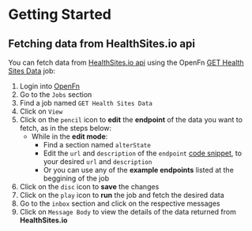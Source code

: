 # Getting Started

## Fetching data from HealthSites.io api

You can fetch data from [HealthSites.io api](https://healthsites.io/api/docs/) using the OpenFn [GET Health Sites Data](https://openfn.org/projects/3037/jobs/3849) job:

1. Login into [OpenFn](https://openfn.org/)
2. Go to the `Jobs` section
3. Find a job named `GET Health Sites Data`
4. Click on `View`
5. Click on the `pencil` icon to **edit** the **endpoint** of the data you want to fetch, as in the steps below:
   - While in the **edit mode**:
     - Find a section named `alterState`
     - Edit the `url` and `description` of the `endpoint` [code snippet](https://github.com/OpenFn/godata-interoperability/blob/64f7e07750f2554aec5ef56ae20013d83a1b15a0/jobs/getHealthSites.js#L34-L37), to your desired `url` and `description`
     - Or you can use any of the **example endpoints** listed at the beggining of the job
6. Click on the `disc` icon to **save** the changes
7. Click on the `play` icon to **run** the job and fetch the desired data
8. Go to the `inbox` section and click on the respective messages
9. Click on `Message Body` to view the details of the data returned from **HealthSites.io**

